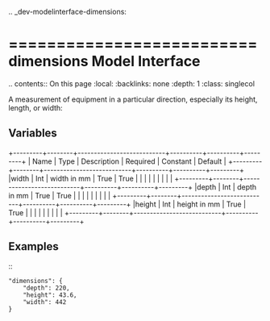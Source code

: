 .. _dev-modelinterface-dimensions:

==========================
dimensions Model Interface
==========================

.. contents:: On this page
    :local:
    :backlinks: none
    :depth: 1
    :class: singlecol

A measurement of equipment in a particular direction, especially its height, length, or width:

Variables
---------

+---------+--------+---------------------------+----------+----------+---------+
| Name    | Type   | Description               | Required | Constant | Default |
+---------+--------+---------------------------+----------+----------+---------+
|width    | Int    | width in mm               | True     | True     |         |
|         |        |                           |          |          |         |
+---------+--------+---------------------------+----------+----------+---------+
|depth    | Int    | depth in mm               | True     | True     |         |
|         |        |                           |          |          |         |
+---------+--------+---------------------------+----------+----------+---------+
|height   | Int    | height in mm              | True     | True     |         |
|         |        |                           |          |          |         |
+---------+--------+---------------------------+----------+----------+---------+


Examples
--------

::

    "dimensions": {
        "depth": 220,
        "height": 43.6,
        "width": 442
    }
